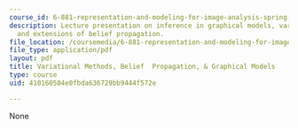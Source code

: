```yaml
---
course_id: 6-881-representation-and-modeling-for-image-analysis-spring-2005
description: Lecture presentation on inference in graphical models, variational methods,
  and extensions of belief propagation.
file_location: /coursemedia/6-881-representation-and-modeling-for-image-analysis-spring-2005/410160504e0fbda636729bb9444f572e_bptutorial.pdf
file_type: application/pdf
layout: pdf
title: Variational Methods, Belief  Propagation, & Graphical Models
type: course
uid: 410160504e0fbda636729bb9444f572e

---
```

None